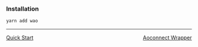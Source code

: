 ### Installation

```bash
yarn add wao
```

---

<nav style="display:flex;justify-content:space-between;">
  <a href="./README.md">Quick Start</a>
  <a href="./aoconnect-wrapper.md">Aoconnect Wrapper</a>
</nav>
